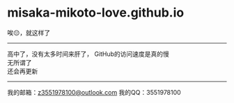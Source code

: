 # misaka-mikoto-love.github.io
唉😔，就这样了<hr>
高中了，没有太多时间来肝了，
GitHub的访问速度是真的慢<br>
无所谓了<br>
还会再更新<hr>
我的邮箱：z3551978100@outlook.com
我的QQ：3551978100
